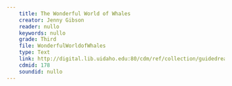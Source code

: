 ```yaml
---
    title: The Wonderful World of Whales
    creator: Jenny Gibson
    reader: nullo
    keywords: nullo
    grade: Third
    file: WonderfulWorldofWhales
    type: Text
    link: http://digital.lib.uidaho.edu:80/cdm/ref/collection/guidedread/id/178
    cdmid: 178
    soundid: nullo
---
```

